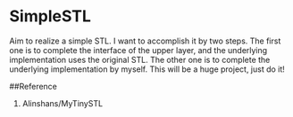 # SimpleSTL
Aim to realize a simple STL. I want to accomplish it by two steps. The first one is to complete the interface of the upper layer, and the underlying implementation uses the original STL. The other one is to complete the underlying implementation by myself. This will be a huge project, just do it!

##Reference
1. Alinshans/MyTinySTL
